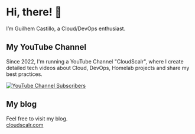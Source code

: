 # Hi, there! 👋
I’m Guilhem Castillo, a Cloud/DevOps enthusiast.

## My YouTube Channel

Since 2022, I'm running a YouTube Channel "CloudScalr", where I create detailed tech videos about Cloud, DevOps, Homelab projects and share my best practices.

[![YouTube Channel Subscribers](https://img.shields.io/youtube/channel/subscribers/UCEaf-13dkeyYxn3eAxVeu8Q?label=Watch%20me%20on%20YouTube&logo=youtube&logoColor=red&style=flat)](https://www.youtube.com/channel/UCEaf-13dkeyYxn3eAxVeu8Q/featured)

## My blog

Feel free to visit my blog.</br>
[cloudscalr.com](https://cloudscalr.com)


<!--
**KasteM34/KasteM34** is a ✨ _special_ ✨ repository because its `README.md` (this file) appears on your GitHub profile.

Here are some ideas to get you started:

- 🔭 I’m currently working on ...
- 🌱 I’m currently learning ...
- 👯 I’m looking to collaborate on ...
- 🤔 I’m looking for help with ...
- 💬 Ask me about ...
- 📫 How to reach me: ...
- 😄 Pronouns: ...
- ⚡ Fun fact: ...
-->
